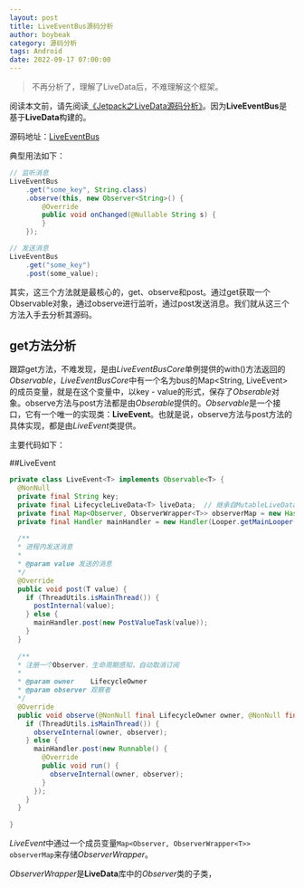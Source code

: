 ```yaml
---
layout: post
title: LiveEventBus源码分析
author: boybeak
category: 源码分析
tags: Android
date: 2022-09-17 07:00:00
---
```



> 不再分析了，理解了LiveData后，不难理解这个框架。

阅读本文前，请先阅读[《Jetpack之LiveData源码分析》]({{site.base_url}}/源码分析系列/LiveEventBus源码分析.md)。因为**LiveEventBus**是基于**LiveData**构建的。

源码地址：[LiveEventBus](https://github.com/JeremyLiao/LiveEventBus)

典型用法如下：

```java
// 监听消息
LiveEventBus
	.get("some_key", String.class)
	.observe(this, new Observer<String>() {
	    @Override
	    public void onChanged(@Nullable String s) {
	    }
	});
```

```java
// 发送消息
LiveEventBus
	.get("some_key")
	.post(some_value);
```

其实，这三个方法就是最核心的，get、observe和post。通过get获取一个Observable对象，通过observe进行监听，通过post发送消息。我们就从这三个方法入手去分析其源码。



## get方法分析

跟踪get方法，不难发现，是由*LiveEventBusCore*单例提供的with()方法返回的*Observable*，*LiveEventBusCore*中有一个名为bus的Map<String, LiveEvent<Object>>的成员变量，就是在这个变量中，以key - value的形式，保存了*Obserable*对象。observe方法与post方法都是由*Obserable*提供的。*Observable*是一个接口，它有一个唯一的实现类：**LiveEvent**。也就是说，observe方法与post方法的具体实现，都是由*LiveEvent*类提供。

主要代码如下：

##LiveEvent 

```java
private class LiveEvent<T> implements Observable<T> {
  @NonNull
  private final String key;
  private final LifecycleLiveData<T> liveData;	// 继承自MutableLiveData，实现生命周期感知
  private final Map<Observer, ObserverWrapper<T>> observerMap = new HashMap<>(); // 存储ObserverWrapper对象
  private final Handler mainHandler = new Handler(Looper.getMainLooper()); // 便于切换到主线程
  
  /**
  * 进程内发送消息
  *
  * @param value 发送的消息
  */
  @Override
  public void post(T value) {
    if (ThreadUtils.isMainThread()) {
      postInternal(value);
    } else {
      mainHandler.post(new PostValueTask(value));
    }
  }
  
  /**
  * 注册一个Observer，生命周期感知，自动取消订阅
  *
  * @param owner    LifecycleOwner
  * @param observer 观察者
  */
  @Override
  public void observe(@NonNull final LifecycleOwner owner, @NonNull final Observer<T> observer) {
    if (ThreadUtils.isMainThread()) {
      observeInternal(owner, observer);
    } else {
      mainHandler.post(new Runnable() {
        @Override
        public void run() {
          observeInternal(owner, observer);
        }
      });
    }
  }
  
}
```

*LiveEvent*中通过一个成员变量`Map<Observer, ObserverWrapper<T>> observerMap`来存储*ObserverWrapper*。

*ObserverWrapper*是**LiveData**库中的*Observer*类的子类，